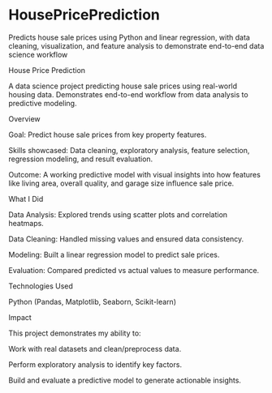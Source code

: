 # HousePricePrediction
Predicts house sale prices using Python and linear regression, with data cleaning, visualization, and feature analysis to demonstrate end-to-end data science workflow

House Price Prediction

A data science project predicting house sale prices using real-world housing data. Demonstrates end-to-end workflow from data analysis to predictive modeling.

Overview

Goal: Predict house sale prices from key property features.

Skills showcased: Data cleaning, exploratory analysis, feature selection, regression modeling, and result evaluation.

Outcome: A working predictive model with visual insights into how features like living area, overall quality, and garage size influence sale price.

What I Did

Data Analysis: Explored trends using scatter plots and correlation heatmaps.

Data Cleaning: Handled missing values and ensured data consistency.

Modeling: Built a linear regression model to predict sale prices.

Evaluation: Compared predicted vs actual values to measure performance.

Technologies Used

Python (Pandas, Matplotlib, Seaborn, Scikit-learn)

Impact

This project demonstrates my ability to:

Work with real datasets and clean/preprocess data.

Perform exploratory analysis to identify key factors.

Build and evaluate a predictive model to generate actionable insights.
